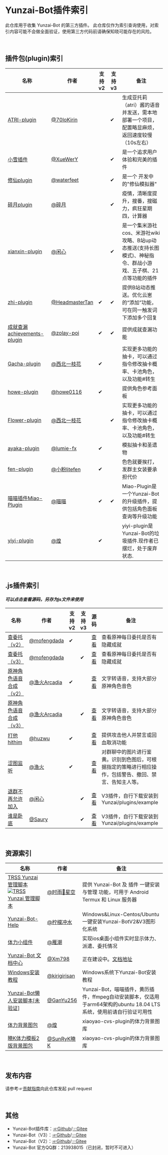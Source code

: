 # Yunzai-Bot插件索引

此仓库用于收集 Yunzai-Bot 的第三方插件。
此仓库仅作为索引查询使用，对索引内容可能不会做全面验证，使用第三方代码前请确保知晓可能存在的风险。

<br>

## 插件包(plugin)索引 


| 名称  |  作者  | 支持v2 | 支持v3 | 备注  |
|-------| ----- | ------ | ------|------ |
| [ATRI-plugin ](https://github.com/70loKirin/ATRI-plugin) | [@70loKirin](https://github.com/70loKirin) |   | ✔ | 生成亚托莉（atri）酱的语音并发送，需本地部署一个项目，配置略显麻烦，返回速度较慢（10s左右） |
| [小雪插件 ](https://gitee.com/XueWerY/xiaoxue-plugin) | [@XueWerY](https://gitee.com/XueWerY) |   | ✔ | 是一个追求用户体验和完美的插件 |
| [修仙plugin ](https://gitee.com/waterfeet/xiuxian-emulator-plugin) | [@waterfeet](https://gitee.com/waterfeet) |   | ✔ | 是一个 开发中 的"修仙模拟器" |
| [碎月plugin ](https://gitee.com/Acceleratorsky/suiyue)|[@碎月](https://gitee.com/Acceleratorsky)|   | ✔ |疫情，清晰度提升，搜番，搜磁力，疯狂星期四，计算器 |
| [xianxin-plugin ](https://gitee.com/xianxincoder/xianxin-plugin) |[@闲心](https://gitee.com/xianxincoder)|   | ✔ |是一个集米游社cos、米游社wiki攻略、B站up动态推送(支持长图模式)、神秘指令、群战小游戏、五子棋、21点等功能的插件|
| [zhi-plugin](https://github.com/HeadmasterTan/zhi-plugin)    | [@HeadmasterTan](https://github.com/HeadmasterTan) | ✔ | ✔ | 提供B站动态推送。优化云崽的“添加”功能，可在同一触发词下添加多个回复 |
| [成就查漏achievements-plugin](https://github.com/zolay-poi/achievements-plugin) | [@zolay-poi](https://github.com/zolay-poi) | ✔ | ✔ | 提供成就查漏功能 |
| [Gacha-plugin ](https://gitee.com/Nwflower/Gacha-plugin) | [@西北一枝花](https://gitee.com/Nwflower/)   | ✔ |   | 实现更多功能的抽卡，可以通过指令修改抽卡概率、卡池角色，以及功能#转生 |
| [howe-plugin](https://github.com/howe0116/howe-plugin)       | [@howe0116](https://github.com/howe0116)   | ✔ |   | 提供角色参考面板 |
| [Flower-plugin ](https://gitee.com/Nwflower/flower-plugin) | [@西北一枝花](https://gitee.com/Nwflower/) |   | ✔ | 实现更多功能的抽卡，可以通过指令修改抽卡概率、卡池角色，以及功能#转生 |
| [ayaka-plugin](https://github.com/lumie-fx/ayaka-plugin)     | [@lumie-fx](https://github.com/lumie-fx)   | ✔  |  | 模拟抽卡和圣遗物 |
| [fen-plugin](https://gitee.com/litefen/fen-plugin)           | [@小粉litefen](https://gitee.com/litefen)  | ✔ |   |色色就要挨打，发群主女装要承担代价 |
| [喵喵插件Miao-Plugin](https://gitee.com/yoimiya-kokomi/miao-plugin) | [@喵喵](https://gitee.com/yoimiya-kokomi)| ✔ | ✔ | Miao-Plugin是一个Yunzai-Bot的升级插件，提供包括角色面板查询等升级功能 |
| [yiyi-plugin](https://gitee.com/cv-hunag/yiyi-plugin)|[@煌](https://gitee.com/cv-hunag) | ✔ |   | yiyi-plugin是Yunzai-Bot的垃圾插件.现作者已摆烂，处于废弃状态. |
 

<br>

## .js插件索引  
#### *可以点击查看源码，另存为js文件来使用*
<!-- 在“源码”列，链接指向的是该js文件的源码（raw）地址 -->
| 名称  |  作者  | 支持v2 | 支持v3 | 源码 | 备注  |
|-------| ----- | ------ | ------|------|-------|
| [查委托（v2） ](https://gitee.com/mofengdada/chaweituo) | [@mofengdada](https://gitee.com/mofengdada) | ✔ |   | [查看](https://gitee.com/mofengdada/chaweituo/raw/master/%E6%9F%A5%E5%A7%94%E6%89%98V2.js) | 查看原神每日委托是否有隐藏成就 |
| [查委托（v3） ](https://gitee.com/mofengdada/chaweituo) | [@mofengdada](https://gitee.com/mofengdada) |   | ✔ | [查看](https://gitee.com/mofengdada/chaweituo/raw/master/%E6%9F%A5%E5%A7%94%E6%89%98V3.js) | 查看原神每日委托是否有隐藏成就 |
| [原神角色语音合成（v2） ](https://gitee.com/yhArcadia/TTS-for-Yunzai-Bot) | [@渔火Arcadia](https://gitee.com/yhArcadia) | ✔ |   | [查看](https://gitee.com/yhArcadia/TTS-for-Yunzai-Bot/raw/main/%E5%8E%9F%E7%A5%9E%E8%A7%92%E8%89%B2%E8%AF%AD%E9%9F%B3%E5%90%88%E6%88%90(V2).js) |  文字转语音，支持大部分原神角色音色 |
| [原神角色语音合成（v3） ](https://gitee.com/yhArcadia/TTS-for-Yunzai-Bot) | [@渔火Arcadia](https://gitee.com/yhArcadia) |   | ✔ | [查看](https://gitee.com/yhArcadia/TTS-for-Yunzai-Bot/raw/main/%E5%8E%9F%E7%A5%9E%E8%A7%92%E8%89%B2%E8%AF%AD%E9%9F%B3%E5%90%88%E6%88%90(V3).js) |  文字转语音，支持大部分原神角色音色 |
| [打他hithim](https://github.com/huzwu/hithim-plugin) | [@huzwu](https://github.com/huzwu) | ✔ |  | [查看](https://raw.githubusercontent.com/huzwu/hithim-plugin/main/hithim.js) |  提供攻击他人并禁言或回血取消功能 |
| [涩图监听](https://gitee.com/yhArcadia/PornpicListener) | [@渔火](https://gitee.com/yhArcadia) | ✔ |  | [查看](https://gitee.com/yhArcadia/PornpicListener/raw/main/%E6%B6%A9%E5%9B%BE%E7%9B%91%E5%90%AC1.5%EF%BC%88%E5%A4%A7%E5%B9%85%E5%87%8F%E5%B0%91%E8%B0%83%E7%94%A8%E6%AC%A1%E6%95%B0%EF%BC%8C%E5%9B%BE%E7%89%87%E5%8F%AF%E6%B7%BB%E5%8A%A0%E7%99%BD%E5%90%8D%E5%8D%95%EF%BC%8C%E5%8F%AF%E6%9F%A5%E7%9C%8B%E8%B0%83%E7%94%A8%E7%BB%9F%E8%AE%A1%EF%BC%89.js) |  对群聊中的图片进行鉴黄。识别到色图后，可根据指定的策略进行相应操作，包括警告、撤回、禁言、告知主人等。 |
| [退群不再允许加入 ](https://gitee.com/xianxincoder/plugins) | [@闲心](https://gitee.com/xianxincoder) |   | ✔ | [查看](https://gitee.com/xianxincoder/plugins/raw/master/%E9%80%80%E7%BE%A4%E4%B8%8D%E5%86%8D%E5%85%81%E8%AE%B8%E5%8A%A0%E5%85%A5.js) |  V3插件，自行下载安装到Yunzai/plugins/example|
| [谁是卧底 ](https://gitee.com/Saury-loser/Saury) | [@Saury](https://gitee.com/Saury-loser) |   | ✔ | [查看](https://gitee.com/Saury-loser/Saury/raw/master/%E8%B0%81%E6%98%AF%E5%8D%A7%E5%BA%951.1.4.js) |  V3插件，自行下载安装到Yunzai/plugins/example |

<br>

## 资源索引

| 名称 | 作者 | 备注 |
| --- | --- | --- |
| [TRSS Yunzai 管理脚本 ![TRSS Yunzai 管理脚本](https://github-readme-stats.vercel.app/api/pin/?username=TimeRainStarSky&repo=TRSS_Yunzai&show_owner=true)](../../../../TimeRainStarSky/TRSS_Yunzai) | [@时雨🌌星空](../../../../TimeRainStarSky) | 提供 Yunzai-Bot 及 插件 一键安装与管理 功能，可用于 Android Termux 和 Linux 服务器 |
| [Yunzai-Bot-Help](https://gitee.com/ningmengchongshui/Yunzai-Bot-Help) | [@柠檬冲水](https://github.com/ningmengchongshui) | Windows&Linux-Centos/Ubuntu一键安装Yunzai-BotV2&V3图形化系统 |
| [体力小组件](https://gihub.com/OctoberCK/genshinhelper) | [@雁潮](https://github.com/OctoberCK) | 实现ios桌面小组件实时显示体力、派遣、委托情况 |
| [Yunzai-Bot 文档中心](https://github.com/Xm798/Yunzai-Bot-Docs) | [@Xm798](https://github.com/Xm798) | 正在建设中。[文档地址](https://docs.yunzai.org/) |
| [Windows安装教程](https://github.com/kirigirisan/Windows-Install-Yunzai-Bot) | [@kirigirisan](https://github.com/kirigirisan) | Windows系统下Yunzai-Bot安装教程 |
| [Yunzai-Bot懒人安装脚本[未验证]](https://github.com/GanYu256/Yunzai) | [@GanYu256](https://github.com/GanYu256/Yunzai/commits?author=GanYu256) | Yunzai-Bot，喵喵插件，黄历插件，ffmpeg自动安装脚本，仅适用于arm64架构的ubuntu 18.04 LTS系统，使用前请自行验证可用性|
| [体力背景图包](https://gitee.com/cv-hunag/BJT) | [@煌](https://gitee.com/cv-hunag) | xiaoyao-cvs-plugin的体力背景图库 |
| [曉K体力模板2版背景图包](https://gitee.com/SmallK111407/BJT-Template) | [@SunRyK曉K](https://gitee.com/SmallK111407) | xiaoyao-cvs-plugin的体力背景图库 |

<br>

## 发布内容

请参考☞[贡献指南](./CONTRIBUTING.md)向此仓库发起 pull request

<br>

## 其他

* Yunzai-Bot插件库：[☞Github](https://github.com/yhArcadia/Yunzai-Bot-plugins-index)/[☞Gitee](https://gitee.com/yhArcadia/Yunzai-Bot-plugins-index)
* Yunzai-Bot（V3）：[☞Github](https://github.com/Le-niao/Yunzai-Bot)/[☞Gitee](https://gitee.com/Le-niao/Yunzai-Bot) 
* Yunzai-Bot（V2）：[☞Github](https://github.com/yoimiya-kokomi/Yunzai-Bot)/[☞Gitee](https://gitee.com/yoimiya-kokomi/Yunzai-Bot) 
* Yunzai-Bot 官方QQ群：213938015（已封闭，暂时不可进入）
